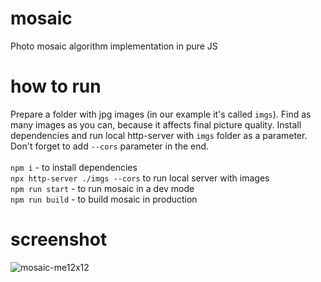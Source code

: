 # mosaic
Photo mosaic algorithm implementation in pure JS

# how to run
Prepare a folder with jpg images (in our example it's called `imgs`). Find as many images as you can, because it affects final picture quality. Install dependencies and run local http-server with `imgs` folder as a parameter. Don't forget to add `--cors` parameter in the end.\
\
`npm i` - to install dependencies\
`npx http-server ./imgs --cors` to run local server with images\
`npm run start` - to run mosaic in a dev mode\
`npm run build` - to build mosaic in production

# screenshot
![mosaic-me12x12](https://github.com/tmptrash/mosaic/assets/1142545/8eadcb90-551b-4282-b257-096dde8946d1)
